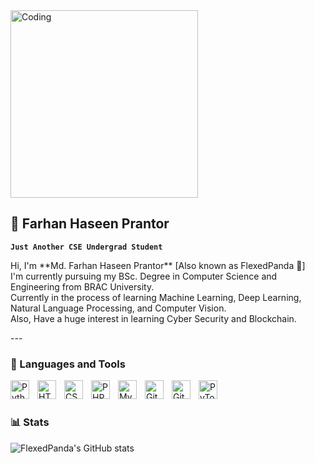 <img align="middle" alt="Coding" width="300px" height="300px" src="https://camo.githubusercontent.com/bd106e9afca092609ea82ae74b5c862a88dd737ce5816bd8b01c79da67225330/68747470733a2f2f63646e2e6472696262626c652e636f6d2f75736572732f313537393332322f73637265656e73686f74732f363538373237332f626c75655f626f795f747970696e675f6e6f74686f756768742e676966" />


<h2> 🍻 Farhan Haseen Prantor </h2>

**`Just Another CSE Undergrad Student`**

<p>
Hi, I'm **Md. Farhan Haseen Prantor** [Also known as FlexedPanda 🐼]<br>
I'm currently pursuing my BSc. Degree in Computer Science and Engineering from BRAC University.<br>
Currently in the process of learning Machine Learning, Deep Learning, Natural Language Processing, and Computer Vision.<br>
Also, Have a huge interest in learning Cyber Security and Blockchain.<br>
</p>
---

### 🧰 Languages and Tools

<img align="left" alt="Python" width="30px" style="padding-right:10px;" src="https://cdn.jsdelivr.net/gh/devicons/devicon/icons/python/python-original.svg" />
<img align="left" alt="HTML" width="30px" style="padding-right:10px;" src="https://cdn.jsdelivr.net/gh/devicons/devicon/icons/html5/html5-plain.svg" />
<img align="left" alt="CSS" width="30px" style="padding-right:10px;" src="https://cdn.jsdelivr.net/gh/devicons/devicon/icons/css3/css3-plain.svg" />
<img align="left" alt="PHP" width="30px" style="padding-right:10px;" src="https://cdn.jsdelivr.net/gh/devicons/devicon/icons/php/php-original.svg" />
<img align="left" alt="MySQL" width="30px" style="padding-right:10px;" src="https://cdn.jsdelivr.net/gh/devicons/devicon/icons/mysql/mysql-original-wordmark.svg" />
<img align="left" alt="Git" width="30px" style="padding-right:10px;" src="https://cdn.jsdelivr.net/gh/devicons/devicon/icons/git/git-original.svg" />
<img align="left" alt="GitHub" width="30px" style="padding-right:10px;" src="https://cdn.jsdelivr.net/gh/devicons/devicon/icons/github/github-original.svg" />
<img align="left" alt="PyTorch" width="30px" style="padding-right:10px;" src="https://cdn.jsdelivr.net/gh/devicons/devicon/icons/pytorch/pytorch-original.svg" />
<br />

#

### 📊 Stats

![FlexedPanda's GitHub stats](https://github-readme-stats.vercel.app/api?username=FlexedPanda&show_icons=true&theme=gruvbox)


#

